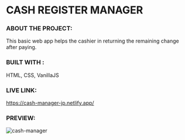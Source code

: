 # CASH REGISTER MANAGER

### ABOUT THE PROJECT:

  This basic web app helps the cashier in returning the remaining change  after paying.

### BUILT WITH : 
  
  HTML, CSS, VanillaJS
  
### LIVE LINK:

 https://cash-manager-jp.netlify.app/

### PREVIEW:
 
 ![cash-manager](https://user-images.githubusercontent.com/87223296/205586948-91722174-38cd-4444-b47c-82571782af45.jpg)
